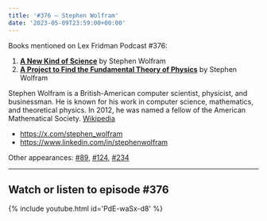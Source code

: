 ```yaml
---
title: '#376 – Stephen Wolfram'
date: '2023-05-09T23:59:00+00:00'
---
```


Books mentioned on Lex Fridman Podcast #376:

1. <b><a href="https://amzn.to/42M5rGr" target="_blank" rel="sponsored noopener noreferrer">A New Kind of Science</a></b> by Stephen Wolfram
2. <b><a href="https://amzn.to/42quejF" target="_blank" rel="sponsored noopener noreferrer">A Project to Find the Fundamental Theory of Physics</a></b> by Stephen Wolfram

Stephen Wolfram is a British-American computer scientist, physicist, and businessman. He is known for his work in computer science, mathematics, and theoretical physics. In 2012, he was named a fellow of the American Mathematical Society. <a href="https://en.wikipedia.org/wiki/Stephen_Wolfram" target="_blank">Wikipedia</a>

- <a href="https://x.com/stephen_wolfram" target="_blank">https://x.com/stephen_wolfram</a>
- <a href="https://www.linkedin.com/in/stephenwolfram" target="_blank">https://www.linkedin.com/in/stephenwolfram</a>

Other appearances: [\#89](/89-stephen-wolfram/), [\#124](/124-stephen-wolfram/), [\#234](/234-stephen-wolfram/)

- - - - - -

## Watch or listen to episode #376

{% include youtube.html id='PdE-waSx-d8' %}